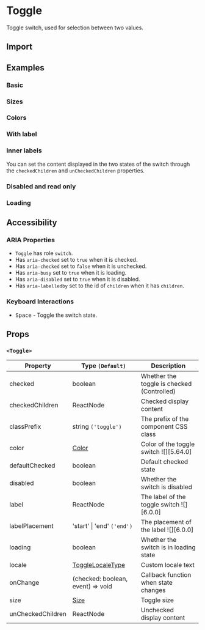 # Toggle

Toggle switch, used for selection between two values.

## Import

<!--{include:<import-guide>}-->

## Examples

### Basic

<!--{include:`basic.md`}-->

### Sizes

<!--{include:`size.md`}-->

### Colors

<!--{include:`color.md`}-->

### With label

<!--{include:`with-label.md`}-->

### Inner labels

You can set the content displayed in the two states of the switch through the `checkedChildren` and `unCheckedChildren` properties.

<!--{include:`inner.md`}-->

### Disabled and read only

<!--{include:`disabled.md`}-->

### Loading

<!--{include:`loading.md`}-->

## Accessibility

### ARIA Properties

- `Toggle` has role `switch`.
- Has `aria-checked` set to `true` when it is checked.
- Has `aria-checked` set to `false` when it is unchecked.
- Has `aria-busy` set to `true` when it is loading.
- Has `aria-disabled` set to `true` when it is disabled.
- Has `aria-labelledby` set to the id of `children` when it has `children`.

### Keyboard Interactions

- <kbd>Space</kbd> - Toggle the switch state.

## Props

### `<Toggle>`

| Property          | Type `(Default)`                        | Description                                |
| ----------------- | --------------------------------------- | ------------------------------------------ |
| checked           | boolean                                 | Whether the toggle is checked (Controlled) |
| checkedChildren   | ReactNode                               | Checked display content                    |
| classPrefix       | string `('toggle')`                     | The prefix of the component CSS class      |
| color             | [Color](#code-ts-color-code)            | Color of the toggle switch ![][5.64.0]     |
| defaultChecked    | boolean                                 | Default checked state                      |
| disabled          | boolean                                 | Whether the switch is disabled             |
| label             | ReactNode                               | The label of the toggle switch ![][6.0.0]  |
| labelPlacement    | 'start' \| 'end' `('end')`              | The placement of the label ![][6.0.0]      |
| loading           | boolean                                 | Whether the switch is in loading state     |
| locale            | [ToggleLocaleType](/guide/i18n/#toggle) | Custom locale text                         |
| onChange          | (checked: boolean, event) => void       | Callback function when state changes       |
| size              | [Size](#code-ts-size-code)              | Toggle size                                |
| unCheckedChildren | ReactNode                               | Unchecked display content                  |

<!--{include:(_common/types/color.md)}-->
<!--{include:(_common/types/size.md)}-->
